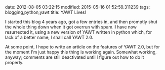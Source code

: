 date: 2012-08-05 03:22:15
modified: 2015-05-16 01:52:59.311239
tags: blogging,python,yawt
title: YAWT Lives!

I started this blog 4 years ago, got a few entries in, and then promptly
shut the whole thing down when it got overrun with spam.  I have now
resurrected it, using a new version of YAWT written in python which, for
lack of a better name, I shall call YAWT 2.0.

At some point, I hope to write an article on the features of YAWT 2.0, but
for the moment I'm just happy this thing is working again.  Somewhat
working, anyway; comments are still deactivated until I figure out how to do
it properly.
